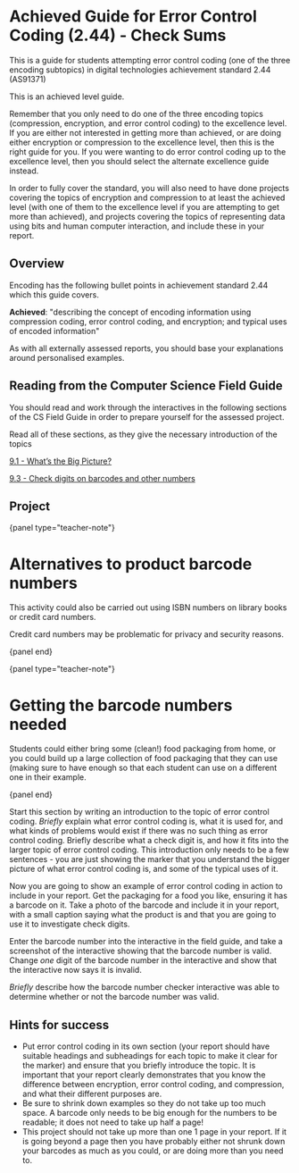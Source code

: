 # Achieved Guide for Error Control Coding (2.44) - Check Sums

This is a guide for students attempting error control coding (one of the three encoding subtopics) in digital technologies achievement standard 2.44 (AS91371)

This is an achieved level guide.

Remember that you only need to do one of the three encoding topics (compression, encryption, and error control coding) to the excellence level.
If you are either not interested in getting more than achieved, or are doing either encryption or compression to the excellence level, then this is the right guide for you.
If you were wanting to do error control coding up to the excellence level, then you should select the alternate excellence guide instead.

In order to fully cover the standard, you will also need to have done projects covering the topics of encryption and compression to at least the achieved level (with one of them to the excellence level if you are attempting to get more than achieved), and projects covering the topics of representing data using bits and human computer interaction, and include these in your report.

## Overview

Encoding has the following bullet points in achievement standard 2.44 which this guide covers.

**Achieved**: "describing the concept of encoding information using compression coding, error control coding, and encryption; and typical uses of encoded information"

As with all externally assessed reports, you should base your explanations around personalised examples.

## Reading from the Computer Science Field Guide

You should read and work through the interactives in the following sections of the CS Field Guide in order to prepare yourself for the assessed project.

Read all of these sections, as they give the necessary introduction of the topics

[9.1 - What’s the Big Picture?](chapters/coding-error-control.html#whats-the-big-picture)

[9.3 - Check digits on barcodes and other numbers](chapters/coding-error-control.html#check-digits-on-barcodes-and-other-numbers)

## Project

{panel type="teacher-note"}

# Alternatives to product barcode numbers

This activity could also be carried out using ISBN numbers on library books or credit card numbers.

Credit card numbers may be problematic for privacy and security reasons.

{panel end}

{panel type="teacher-note"}

# Getting the barcode numbers needed

Students could either bring some (clean!) food packaging from home, or you could build up a large collection of food packaging that they can use (making sure to have enough so that each student can use on a different one in their example.

{panel end}

Start this section by writing an introduction to the topic of error control coding.
*Briefly* explain what error control coding is, what it is used for, and what kinds of problems would exist if there was no such thing as error control coding.
Briefly describe what a check digit is, and how it fits into the larger topic of error control coding.
This introduction only needs to be a few sentences - you are just showing the marker that you understand the bigger picture of what error control coding is, and some of the typical uses of it.

Now you are going to show an example of error control coding in action to include in your report.
Get the packaging for a food you like, ensuring it has a barcode on it.
Take a photo of the barcode and include it in your report, with a small caption saying what the product is and that you are going to use it to investigate check digits.

Enter the barcode number into the interactive in the field guide, and take a screenshot of the interactive showing that the barcode number is valid.
Change *one* digit of the barcode number in the interactive and show that the interactive now says it is invalid.

*Briefly* describe how the barcode number checker interactive was able to determine whether or not the barcode number was valid.

## Hints for success

- Put error control coding in its own section (your report should have suitable headings and subheadings for each topic to make it clear for the marker) and ensure that you briefly introduce the topic.
It is important that your report clearly demonstrates that you know the difference between encryption, error control coding, and compression, and what their different purposes are.
- Be sure to shrink down examples so they do not take up too much space.
A barcode only needs to be big enough for the numbers to be readable; it does not need to take up half a page!
- This project should not take up more than one 1 page in your report.
If it is going beyond a page then you have probably either not shrunk down your barcodes as much as you could, or are doing more than you need to.
